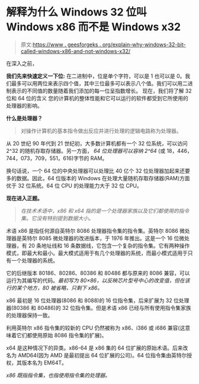 # 解释为什么 Windows 32 位叫 Windows x86 而不是 Windows x32

> 原文:[https://www . geesforgeks . org/explain-why-windows-32-bit-called-windows-x86-and-not-windows-x32/](https://www.geeksforgeeks.org/explain-why-windows-32-bit-called-windows-x86-and-not-windows-x32/)

在深入之前，

**我们先来快速定义一下位:**
在二进制中，位是单个字符，可以是 1 也可以是 0。我们最多可以用两位来表示四个值，其中三位最多可以表示八个值。我们可以用二进制表示的不同值的数量随着我们添加的每一位呈指数增长。
现在，我们将了解 32 位和 64 位的含义
您的计算机的整体性能和它可以运行的软件都受到它所使用的处理器的影响。

**什么是处理器？**

> 对操作计算机的基本指令做出反应并进行处理的逻辑电路称为处理器。

从 20 世纪 90 年代到 21 世纪初，大多数计算机都有一个 32 位系统，可以访问 2^32 的随机存取存储器。另一方面， *64 位处理器可以容纳 2^64* (或 18，446，744，073，709，551，616)字节的 RAM。

换句话说，一个 64 位的中央处理器可以处理比 40 亿个 32 位处理器加起来还要多的数据。因此，64 位版本的 Windows 在处理大量随机存取存储器(RAM)方面优于 32 位系统。64 位 CPU 的处理能力大于 32 位 CPU。

**现在进入正题。**

> *在技术术语中，x86 和 x64 指的是一个处理器家族以及它们都使用的指令集。它没有特别提到数据大小。*

术语 x86 是指任何源自英特尔 8086 处理器指令集的指令集。英特尔 8086 微处理器是英特尔 8085 微处理器的改进版本，于 1976 年推出。这是一个 16 位微处理器，有 20 条地址线和 16 条数据线，它包含一个复杂的指令集。它有两种操作模式，即最大和最小。最大模式适用于有几个处理器的系统，而最小模式适用于只有一个处理器的系统。

它的后继版本 80186、80286、80386 和 80486 都与原来的 8086 兼容，可以运行为其编写的代码。*最初写为 80×86，以反映芯片型号中心的改变值，但在该行的某个地方，80 被省略，只剩下 x86。*

x86 最初是 16 位处理器(8086 和 8088)的 16 位指令集，后来扩展为 32 位处理器(80386 和 80486)的 32 位指令集。但是术语 x86 已经与所有使用指令集家族的处理器保持一致。

利用英特尔 x86 指令集的较新的 CPU 仍然被称为 x86、i386 或 i686 兼容(这意味着它们都使用原始 8086 指令集的扩展)。

x64 是这种情况下的异类。x86-64 是 x86 集的 64 位扩展的原始术语。后来改名为 AMD64(因为 AMD 是最初提出 64 位扩展的公司)。64 位指令集由英特尔授权，其版本名为 EM64T。

*x86 既指指令集，也指使用指令集的处理器。*